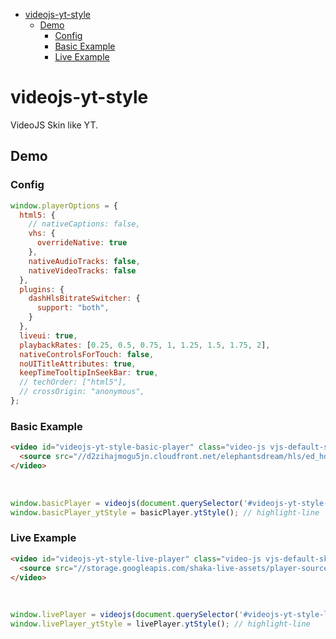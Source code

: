 <!-- START doctoc generated TOC please keep comment here to allow auto update -->
<!-- DON'T EDIT THIS SECTION, INSTEAD RE-RUN doctoc TO UPDATE -->


- [videojs-yt-style](#videojs-yt-style)
  - [Demo](#demo)
    - [Config](#config)
    - [Basic Example](#basic-example)
    - [Live Example](#live-example)

<!-- END doctoc generated TOC please keep comment here to allow auto update -->

# videojs-yt-style

VideoJS Skin like YT.

## Demo

### Config

```js run
window.playerOptions = {
  html5: {
    // nativeCaptions: false,
    vhs: {
      overrideNative: true
    },
    nativeAudioTracks: false,
    nativeVideoTracks: false
  },
  plugins: {
    dashHlsBitrateSwitcher: {
      support: "both",
    }
  },
  liveui: true,
  playbackRates: [0.25, 0.5, 0.75, 1, 1.25, 1.5, 1.75, 2],
  nativeControlsForTouch: false,
  noUITitleAttributes: true,
  keepTimeTooltipInSeekBar: true,
  // techOrder: ["html5"],
  // crossOrigin: "anonymous",
};
```

### Basic Example
```html inject
<video id="videojs-yt-style-basic-player" class="video-js vjs-default-skin vjs-fluid" controls>
  <source src="//d2zihajmogu5jn.cloudfront.net/elephantsdream/hls/ed_hd.m3u8" type="application/x-mpegURL">
</video>
```

<br/>

```js run
window.basicPlayer = videojs(document.querySelector('#videojs-yt-style-basic-player'), playerOptions);
window.basicPlayer_ytStyle = basicPlayer.ytStyle(); // highlight-line
```

### Live Example
```html inject
<video id="videojs-yt-style-live-player" class="video-js vjs-default-skin vjs-fluid" controls>
  <source src="//storage.googleapis.com/shaka-live-assets/player-source.mpd" type="application/dash+xml">
</video>
```

<br/>

```js run
window.livePlayer = videojs(document.querySelector('#videojs-yt-style-live-player'), playerOptions);
window.livePlayer_ytStyle = livePlayer.ytStyle(); // highlight-line
```

